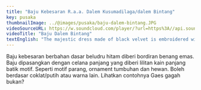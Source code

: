 ```yaml
---
title: "Baju Kebesaran R.a.a. Dalem Kusumadilaga/dalem Bintang"
key: pusaka
thumbnailImage: ../@images/pusaka/baju-dalem-bintang.JPG
videoSourceURL: https://w.soundcloud.com/player/?url=https%3A//api.soundcloud.com/tracks/1171304797&color=%23ff5500&auto_play=true&hide_related=false&show_comments=true&show_user=true&show_reposts=false&show_teaser=true
videoTitle: "Baju Dalem Bintang"
textEnglish: "The majestic dress made of black velvet is embroidered with gold thread. The shirt is paired with trousers wrapped in a long batik motif. Such as machete motifs, plant and animal ornaments. Can be based on brown / white or other colors. Look at the example, Gaes is dashing, right?"
---
```


Baju kebesaran berbahan dasar beludru hitam diberi bordiran benang emas. Baju dipasangkan dengan celana panjang yang diberi lilitan kain panjang batik motif. Seperti motif parang, ornament tumbuhan dan hewan. Boleh berdasar coklat/putih atau warna lain. Lihatkan contohnya Gaes gagah bukan?